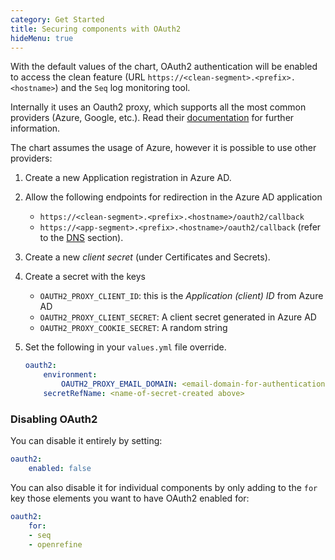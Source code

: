 ```yaml
---
category: Get Started
title: Securing components with OAuth2
hideMenu: true
---
```


With the default values of the chart, OAuth2 authentication will be enabled to access the clean feature (URL `https://<clean-segment>.<prefix>.<hostname>`) and the `Seq` log monitoring tool.

Internally it uses an Oauth2 proxy, which supports all the most common providers (Azure, Google, etc.). Read their [documentation](https://pusher.github.io/oauth2_proxy/auth-configuration) for further information.

The chart assumes the usage of Azure, however it is possible to use other providers:
1. Create a new Application registration in Azure AD.

1. Allow the following endpoints for redirection in the Azure AD application
    - `https://<clean-segment>.<prefix>.<hostname>/oauth2/callback`
    - `https://<app-segment>.<prefix>.<hostname>/oauth2/callback`
    (refer to the [DNS](/docs/00-gettingStarted/dns-hostnames.html) section).

1. Create a new _client secret_ (under Certificates and Secrets).

1. Create a secret with the keys 
    - `OAUTH2_PROXY_CLIENT_ID`: this is the _Application (client) ID_ from Azure AD
    - `OAUTH2_PROXY_CLIENT_SECRET`: A client secret generated in Azure AD
    - `OAUTH2_PROXY_COOKIE_SECRET`: A random string

1. Set the following in your `values.yml` file override.
    ```yaml
    oauth2:
        environment:
            OAUTH2_PROXY_EMAIL_DOMAIN: <email-domain-for-authentication>
        secretRefName: <name-of-secret-created above>
    ```

### Disabling OAuth2

You can disable it entirely by setting:
```yaml
oauth2:
    enabled: false
```

You can also disable it for individual components by only adding to the `for` key those elements you want to have OAuth2 enabled for:
```yaml
oauth2:
    for:
    - seq
    - openrefine
```